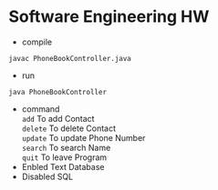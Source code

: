 # Software Engineering HW
- compile<br>
```plain
javac PhoneBookController.java
```

- run<br>
```plain
java PhoneBookController
```
- command<br>
    `add` To add Contact<br>
    `delete` To delete Contact<br>
    `update` To update Phone Number<br>
    `search` To search Name<br>
    `quit` To leave Program<br>
- Enbled Text Database 
- Disabled SQL 
